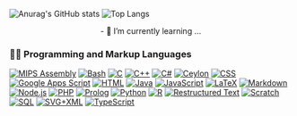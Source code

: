 ![Anurag's GitHub stats](https://github-readme-stats.vercel.app/api?username=RottenSea&theme=dark&show_icons=true)
![Top Langs](https://github-readme-stats.vercel.app/api/top-langs/?username=RottenSea&theme=dark&layout=compact)

<div align="center">- 🌱 I’m currently learning ...</div>

<h3>👨‍💻 Programming and Markup Languages</h3>

<p>
    <a href=""><img alt="MIPS Assembly" src="https://custom-icon-badges.demolab.com/badge/Assembly-525252.svg?logo=asm-hex&logoColor=white"></a>
    <a href=""><img alt="Bash" src="https://img.shields.io/badge/Bash-121011.svg?logo=gnu-bash&logoColor=white"></a>
    <a href=""><img alt="C" src="https://custom-icon-badges.demolab.com/badge/C-03599C.svg?logo=c-in-hexagon&logoColor=white"></a>
    <a href=""><img alt="C++" src="https://custom-icon-badges.demolab.com/badge/C++-9C033A.svg?logo=cpp2&logoColor=white"></a>
    <a href=""><img alt="C#" src="https://custom-icon-badges.demolab.com/badge/C%23-68217A.svg?logo=cs2&logoColor=white"></a>
    <a href=""><img alt="Ceylon" src="https://custom-icon-badges.demolab.com/badge/Ceylon-E39842.svg?logo=ceylon&logoColor=white"></a>
    <a href=""><img alt="CSS" src="https://img.shields.io/badge/CSS-1572B6.svg?logo=css3&logoColor=white"></a>
    <a href=""><img alt="Google Apps Script" src="https://custom-icon-badges.demolab.com/badge/Google%20Apps%20Script-02569B.svg?logo=gs&logoColor=white"></a>
    <a href=""><img alt="HTML" src="https://img.shields.io/badge/HTML-E34F26.svg?logo=html5&logoColor=white"></a>
    <a href=""><img alt="Java" src="https://custom-icon-badges.demolab.com/badge/Java-007396.svg?logo=java&logoColor=white"></a>
    <a href=""><img alt="JavaScript" src="https://img.shields.io/badge/JavaScript-F7DF1E.svg?logo=javascript&logoColor=black"></a>
    <a href=""><img alt="LaTeX" src="https://img.shields.io/badge/LaTeX-008080.svg?logo=LaTeX&logoColor=white"></a>
    <a href=""><img alt="Markdown" src="https://img.shields.io/badge/Markdown-000000.svg?logo=markdown&logoColor=white"></a>
    <a href=""><img alt="Node.js" src="https://img.shields.io/badge/Node.js-43853D.svg?logo=node.js&logoColor=white"></a>
    <a href=""><img alt="PHP" src="https://img.shields.io/badge/PHP-777BB4.svg?logo=php&logoColor=white"></a>
    <a href=""><img alt="Prolog" src="https://custom-icon-badges.demolab.com/badge/Prolog-E61B23.svg?logo=swi-prolog&logoColor=white"></a>
    <a href=""><img alt="Python" src="https://img.shields.io/badge/Python-14354C.svg?logo=python&logoColor=white"></a>
    <a href=""><img alt="R" src="https://img.shields.io/badge/R-276DC3.svg?logo=r&logoColor=white"></a>
    <a href=""><img alt="Restructured Text" src="https://img.shields.io/badge/Restructured Text-3a4148.svg?logo=readthedocs&logoColor=white"></a>
    <a href=""><img alt="Scratch" src="https://img.shields.io/badge/Scratch-4D97FF.svg?logo=scratch&logoColor=white"></a>
    <a href=""><img alt="SQL" src="https://custom-icon-badges.demolab.com/badge/SQL-025E8C.svg?logo=database&logoColor=white"></a>
    <a href=""><img alt="SVG+XML" src="https://img.shields.io/badge/SVG%2BXML-e0982c.svg?logo=svg&logoColor=white"></a>
    <a href=""><img alt="TypeScript" src="https://img.shields.io/badge/TypeScript-007ACC.svg?logo=typescript&logoColor=white"></a>
</p>



















<!--
**RottenSea/RottenSea** is a ✨ _special_ ✨ repository because its `README.md` (this file) appears on your GitHub profile.

Here are some ideas to get you started:

- 🔭 I’m currently working on ...
- 🌱 I’m currently learning ...
- 👯 I’m looking to collaborate on ...
- 🤔 I’m looking for help with ...
- 💬 Ask me about ...
- 📫 How to reach me: ...
- 😄 Pronouns: ...
- ⚡ Fun fact: ...
-->
